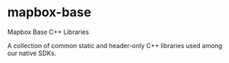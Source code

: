 # mapbox-base
Mapbox Base C++ Libraries

A collection of common static and header-only C++ libraries used among our native SDKs.
